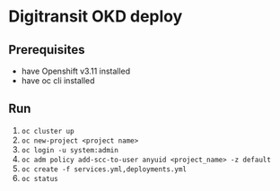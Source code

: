 # Digitransit OKD deploy

## Prerequisites
* have Openshift v3.11 installed
* have oc cli installed

## Run
1. `oc cluster up`
2. `oc new-project <project name>`
3. `oc login -u system:admin`
4. `oc adm policy add-scc-to-user anyuid <project_name> -z default`
5. `oc create -f services.yml,deployments.yml`
6. `oc status`